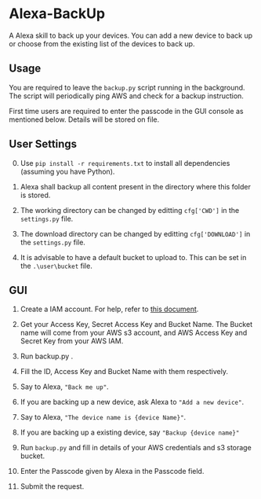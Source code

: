 # Alexa-BackUp
A Alexa skill to back up your devices. You can add a new device  to back up or choose from the existing list of the devices to back up.

## Usage
You are required to leave the `backup.py` script running in the background. The script will periodically ping AWS and check for a backup instruction. 

First time users are required to enter the passcode in the GUI console as mentioned below. Details will be stored on file.

## User Settings
0. Use `pip install -r requirements.txt` to install all dependencies (assuming you have Python).

1. Alexa shall backup all content present in the directory where this folder is stored. 

2. The working directory can be changed by editting `cfg['CWD']` in the `settings.py` file.

3. The download directory can be changed by editting `cfg['DOWNLOAD']` in the `settings.py` file.

4. It is advisable to have a default bucket to upload to. This can be set in the `.\user\bucket` file.

## GUI 
1. Create a IAM account. For help, refer to [this document](https://docs.aws.amazon.com/IAM/latest/UserGuide/id_credentials_access-keys.html).

2. Get your Access Key, Secret Access Key and Bucket Name. The Bucket name will come from your AWS s3 account, and AWS Access Key and Secret Key from your AWS IAM.

3. Run backup.py .

4. Fill the ID, Access Key and Bucket Name with them respectively.

5. Say to Alexa, `"Back me up"`.

6. If you are backing up a new device, ask Alexa to `"Add a new device"`.

7. Say to Alexa, `"The device name is {device Name}"`.

8. If you are backing up a existing device, say `"Backup {device name}"`

9. Run `backup.py` and fill in details of your AWS credentials and s3 storage bucket.

10. Enter the Passcode given by Alexa in the Passcode field.

11. Submit the request.
